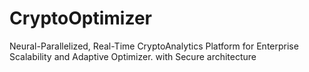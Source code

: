# CryptoOptimizer
Neural-Parallelized, Real-Time CryptoAnalytics Platform for Enterprise Scalability and Adaptive Optimizer. with Secure architecture
